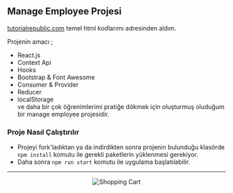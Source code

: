 ## Manage Employee Projesi  

[tutorialrepublic.com](https://www.tutorialrepublic.com/) temel html kodlarımı adresinden aldım.  

Projenin amacı ;
- React.js
- Context Api
- Hooks
- Bootstrap & Font Awesome
- Consumer & Provider
- Reducer  
- localStorage   
ve daha bir çok öğrenimlerimi pratiğe dökmek için oluşturmuş oluduğum bir manage employee projesidir.

### Proje Nasıl Çalıştırılır

- Projeyi fork'ladıktan ya da indirdikten sonra projenin bulunduğu klasörde `npm install` komutu ile gerekli paketlerin yüklenmesi gerekiyor.
- Daha sonra `npm run start` komutu ile uygulama başlatılabilir.  

---
<p align="center">
  <img src="manageEmployee.gif" alt="Shopping Cart"/>
</p>